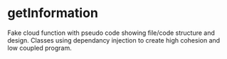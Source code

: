 # getInformation

Fake cloud function with pseudo code showing file/code structure and design. Classes using dependancy injection to create high cohesion and low coupled program.
